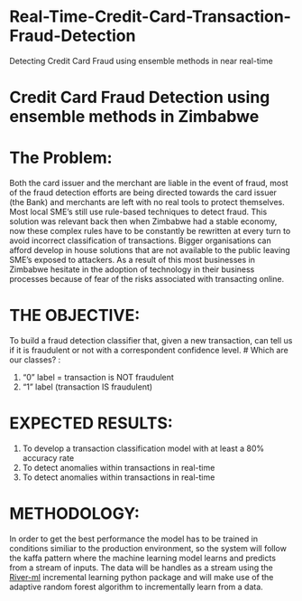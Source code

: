 # Real-Time-Credit-Card-Transaction-Fraud-Detection

Detecting Credit Card Fraud using ensemble methods in near real-time

# Credit Card Fraud Detection using ensemble methods in Zimbabwe


# The Problem:

Both the card issuer and the merchant are liable in the event of fraud, most of the fraud detection efforts are being directed towards the card issuer (the Bank) and merchants are left with no real tools to protect themselves.  Most local SME’s still use rule-based techniques to detect fraud. This solution was relevant back then when Zimbabwe had a stable economy, now these complex rules have to be constantly be rewritten at every turn to avoid incorrect classification of transactions. Bigger organisations can afford develop in house solutions that are not available to the public leaving SME’s exposed to attackers. As a result of this most businesses in Zimbabwe hesitate in the adoption of technology in their business processes because of fear of the risks associated with transacting online. 



# THE OBJECTIVE: 

To build a fraud detection classifier that, given a new transaction, can tell us if it is fraudulent or not with a correspondent confidence level. # Which are our classes? : 

1) “0” label = transaction is NOT fraudulent
2) “1” label (transaction IS fraudulent)

# EXPECTED RESULTS:

1)	To develop a transaction classification model with at least a 80% accuracy rate
2) To detect anomalies within transactions in real-time
3)	To detect anomalies within transactions in real-time


# METHODOLOGY:
In order to get the best performance the model has to be trained in conditions similiar to the production environment,
so the system will follow the kaffa pattern where the machine learning model learns and predicts from a stream of inputs.
The data will be handles as a stream using the [River-ml](https://riverml.xyz/latest/) incremental learning python package and will make use of the adaptive random forest algorithm to incrementally learn from a data. 
